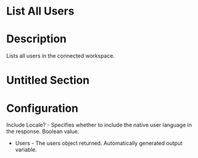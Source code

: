 ﻿# List All Users

# Description

Lists all users in the connected workspace.

# Untitled Section

# Configuration









Include Locale? - Specifies whether to include the native user
                        language in the response. Boolean value.



* Users - The users object returned. Automatically generated output variable.
